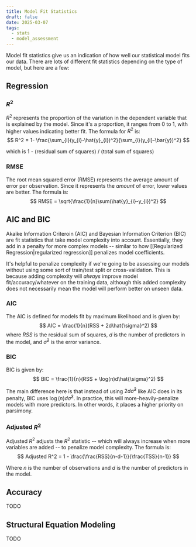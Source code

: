 ```yaml
---
title: Model Fit Statistics
draft: false
date: 2025-03-07
tags:
  - stats
  - model_assessment
---
```

Model fit statistics give us an indication of how well our statistical model fits our data. There are lots of different fit statistics depending on the type of model, but here are a few:

## Regression

### $R^2$

$R^2$ represents the proportion of the variation in the dependent variable that is explained by the model. Since it's a proportion, it ranges from 0 to 1, with higher values indicating better fit. The formula for $R^2$ is:
$$
R^2 = 1- \frac{\sum_{i}(y_{i}-\hat{y}_{i})^2}{\sum_{i}(y_{i}-\bar{y})^2}
$$

which is 1 - (residual sum of squares) / (total sum of squares)

### RMSE

The root mean squared error (RMSE) represents the average amount of error per observation. Since it represents the *amount* of error, lower values are better. The formula is:
$$
RMSE = \sqrt{\frac{1}{n}\sum(\hat{y}_{i}-y_{i})^2}
$$

## AIC and BIC

Akaike Information Criteroin (AIC) and Bayesian Information Criterion (BIC) are fit statistics that take model complexity into account. Essentially, they add in a penalty for more complex models -- similar to how [[Regularized Regression|regularized regression]] penalizes model coefficients.

It's helpful to penalize complexity if we're going to be assessing our models without using some sort of train/test split or cross-validation. This is because adding complexity will *always* improve model fit/accuracy/whatever on the training data, although this added complexity does not necessarily mean the model will perform better on unseen data.

### AIC

The AIC is defined for models fit by maximum likelihood and is given by:
$$
AIC = \frac{1}{n}(RSS + 2d\hat{\sigma}^2)
$$
where $RSS$ is the residual sum of squares, $d$ is the number of predictors in the model, and $\hat{\sigma}^2$ is the error variance.

### BIC

BIC is given by:
$$
BIC = \frac{1}{n}(RSS + \log(n)d\hat{\sigma}^2)
$$

The main difference here is that instead of using $2d\hat{\sigma}^2$ like AIC does in its penalty, BIC uses $\log(n)d\hat{\sigma}^2$. In practice, this will more-heavily-penalize models with more predictors. In other words, it places a higher priority on parsimony. 

### Adjusted $R^2$

Adjusted $R^2$ adjusts the $R^2$ statistic -- which will always increase when more variables are added -- to penalize model complexity. The formula is:
$$
Adjusted R^2 = 1 - \frac{\frac{RSS}{n-d-1}}{\frac{TSS}{n-1}}
$$

Where $n$ is the number of observations and $d$ is the number of predictors in the model.
## Accuracy

TODO

## Structural Equation Modeling

TODO

